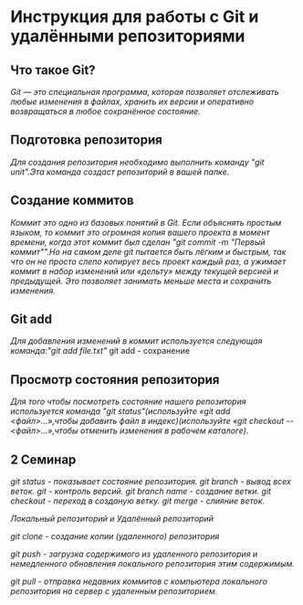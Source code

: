 # **Инструкция для работы с Git и удалёнными репозиториями**

## Что такое Git?
_Git — это специальная программа, которая позволяет отслеживать любые изменения в файлах, хранить их версии и оперативно возвращаться в любое сохранённое состояние._
## Подготовка репозитория 
_Для создания репозитория необходимо выполнить команду "git unit".Эта команда создаст репозиторий в вашей папке._

## Создание коммитов
_Коммит это одно из базовых понятий в Git. Если объяснять простым языком, то коммит это огромная копия вашего проекта в момент времени, когда этот коммит был сделан "git commit -m "Первый коммит"".Но на самом деле git пытается быть лёгким и быстрым, так что он не просто слепо копирует весь проект каждый раз, а ужимает коммит в набор изменений или «дельту» между текущей версией и предыдущей. Это позволяет занимать меньше места и сохранить изменения._

## Git add 
_Для добавления изменений в коммит используется следующая команда:"git add file.txt"_
git add - сохранение

## Просмотр состояния репозитория 
_Для того чтобы посмотреть состояние нашего репозитория используется команда "git status"(используйте «git add <файл>…»,чтобы добавить файл в индекс)(используйте «git checkout -- <файл>…»,чтобы отменить изменения в рабочем каталоге)._

## 2 Семинар

_git status - показывает состояние репозитория._
_git branch - вывод всех веток._
_git - контроль версий._
_git branch name - создание ветки._
_git checkout - переход в созданую ветку._
_git mеrge - слияние веток._

_Локальный репозиторий и Удалённый репозиторий_ 

_git clone - создание копии (удаленного) репозитория_

_git push - загрузка содержимого из удаленного репозитория и немедленного обновления локального репозитория этим содержимым._

_git pull -  отправка недавних коммитов c компьютера локального репозитория на сервер с удаленным репозиторием._
